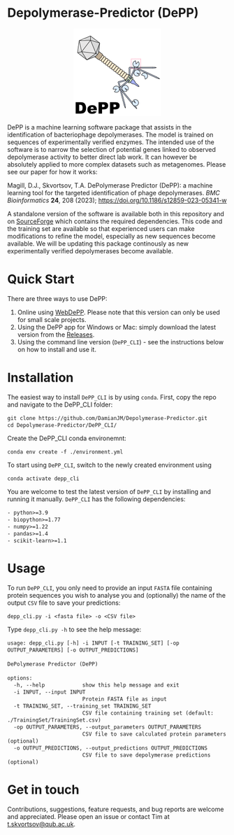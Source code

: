 # Depolymerase-Predictor (DePP)

<p align="center">
<img src="https://github.com/DamianJM/Depolymerase-Predictor/blob/main/DePP_GUI/DePP_logo.png">
</p>

DePP is a machine learning software package that assists in the identification of bacteriophage depolymerases. The model is trained on sequences of experimentally verified enzymes. The intended use of the software is to narrow the selection of potential genes linked to observed depolymerase activity to better direct lab work. It can however be absolutely applied to more complex datasets such as metagenomes. Please see our paper for how it works:

Magill, D.J., Skvortsov, T.A. DePolymerase Predictor (DePP): a machine learning tool for the targeted identification of phage depolymerases. _BMC Bioinformatics_ **24**, 208 (2023);
https://doi.org/10.1186/s12859-023-05341-w

A standalone version of the software is available both in this repository and on <a href="https://sourceforge.net/projects/depolymerase-predict/">SourceForge</a> which contains the required dependencies. This code and the training set are available so that experienced users can make modifications to refine the model, especially as new sequences become available. We will be updating this package continously as new experimentally verified depolymerases become available.

# Quick Start
There are three ways to use DePP:
1. Online using <a href="https://timskvortsov.github.io/WebDePP/">WebDePP</a>. Please note that this version can only be used for small scale projects.
2. Using the DePP app for Windows or Mac: simply download the latest version from the <a href="https://github.com/DamianJM/Depolymerase-Predictor/releases">Releases</a>.
3. Using the command line version (`DePP_CLI`) - see the instructions below on how to install and use it.

# Installation
The easiest way to install `DePP_CLI` is by using `conda`. First, copy the repo and navigate to the DePP_CLI folder:
```
git clone https://github.com/DamianJM/Depolymerase-Predictor.git
cd Depolymerase-Predictor/DePP_CLI/
```
Create the DePP_CLI conda environemnt:
```
conda env create -f ./environment.yml
```
To start using `DePP_CLI`, switch to the newly created environment using 
```
conda activate depp_cli
```
You are welcome to test the latest version of `DePP_CLI` by installing and running it manually. `DePP_CLI` has the following dependencies:

```
- python>=3.9
- biopython>=1.77
- numpy>=1.22
- pandas>=1.4
- scikit-learn>=1.1
```
# Usage
To run `DePP_CLI`, you only need to provide an input `FASTA` file containing protein sequences you wish to analyse you and (optionally) the name of the output `CSV` file to save your predictions:

```
depp_cli.py -i <fasta file> -o <CSV file>
```

Type `depp_cli.py -h` to see the help message:
```
usage: depp_cli.py [-h] -i INPUT [-t TRAINING_SET] [-op OUTPUT_PARAMETERS] [-o OUTPUT_PREDICTIONS]

DePolymerase Predictor (DePP)

options:
  -h, --help            show this help message and exit
  -i INPUT, --input INPUT
                        Protein FASTA file as input
  -t TRAINING_SET, --training_set TRAINING_SET
                        CSV file containing training set (default: ./TrainingSet/TrainingSet.csv)
  -op OUTPUT_PARAMETERS, --output_parameters OUTPUT_PARAMETERS
                        CSV file to save calculated protein parameters (optional)
  -o OUTPUT_PREDICTIONS, --output_predictions OUTPUT_PREDICTIONS
                        CSV file to save depolymerase predictions (optional)

```

# Get in touch
Contributions, suggestions, feature requests, and bug reports are welcome and appreciated. Please open an issue or contact Tim at t.skvortsov@qub.ac.uk. 
